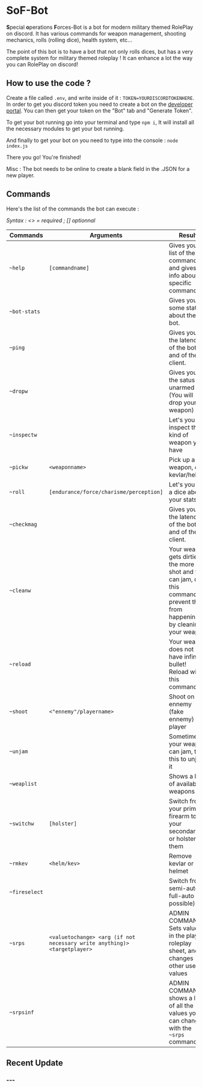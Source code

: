 # SoF-Bot

**S**pecial **o**perations **F**orces-Bot is a bot for modern military themed RolePlay on discord. It has various commands for weapon management, shooting mechanics, rolls (rolling dice), health system, etc...

The point of this bot is to have a bot that not only rolls dices, but has a very complete system for military themed roleplay ! It can enhance a lot the way you can RolePlay on discord!

## How to use the code ?

Create a file called `.env`, and write inside of it : `TOKEN=YOURDISCORDTOKENHERE`. In order to get you discord token you need to create a bot on the [developer portal](https://discordapp.com/developers/applications/ "Discord developer portal"). You can then get your token on the "Bot" tab and "Generate Token".

To get your bot running go into your terminal and type `npm i`, It will install all the necessary modules to get your bot running.

And finally to get your bot on you need to type into the console : `node index.js`

There you go! You're finished!

Misc : The bot needs to be online to create a blank field in the .JSON for a new player.

## Commands

Here's the list of the commands the bot can execute :

*Syntax : <> = required ; [] optionnal*

| Commands              | Arguments                     | 																	Result																    |		
|-----------------------|-------------------------------|-----------------------------------------------------------------------------|
|`~help ` 				      | `[commandname]`          		  |Gives you a list of the bot commands, and gives info about specific commands.|
|`~bot-stats`           |            					          |Gives you some stats about the bot.				                                  |
|`~ping`          		  |								                |Gives you the latency of the bot and of the client.				                  |
|`~dropw`          		  |								                |Gives you the satus unarmed (You will drop your weapon)			                |
|`~inspectw`          	|								                |Let's you inspect the kind of weapon you have        			                  |
|`~pickw`          		  |	`<weaponname>`							  |Pick up a weapon, or kevlar/helmet				                                                      |  
|`~roll`          		  |	`[endurance/force/charisme/perception]`							    |Let's you roll a dice about your stats                                       |
|`~checkmag`          	|								                |Gives you the latency of the bot and of the client.				                  |
|`~cleanw`          		|								                |Your weapon gets dirtier the more you shot and you can jam, do this command to prevent that from happening by cleaning your weapon		  |
|`~reload`          		|								                |Your weapon does not have infinite bullet! Reload with this command				          |
|`~shoot`          		  |	`<"ennemy"/playername>`				  |Shoot on an ennemy (fake ennemy) / a player		                              |
|`~unjam`          		  |								                |Sometimes your weapon can jam, type this to unjam it				                  |
|`~weaplist`          		  |								                | Shows a list of available weapons			                  |
|`~switchw`          		  |	`[holster]`								                | Switch from your primary firearm to your secondary, or holster them				                  |
|`~rmkev`          		  |	`<helm/kev>`								                | Remove kevlar or helmet				                  |
|`~fireselect`          		  |								                | Switch from semi-auto to full-auto (If possible)			                  |
|`~srps`          		  |	`<valuetochange> <arg (if not necessary write anything)> <targetplayer>` 								                | ADMIN COMMAND : Sets values in the player roleplay sheet, and changes other useful values				                  |		                  |
|`~srpsinf`          		  |							                | ADMIN COMMAND : shows a list of all the values you can change with the `~srps` command 		                  |

## Recent Update

### ---
